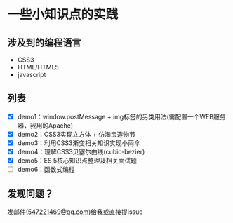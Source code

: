 # 一些小知识点的实践

## 涉及到的编程语言

+ CSS3
+ HTML/HTML5
+ javascript

## 列表
- [x] demo1：window.postMessage + img标签的另类用法(需配置一个WEB服务器，我用的Apache)
- [x] demo2：CSS3实现立方体 + 仿淘宝造物节
- [x] demo3：利用CSS3渐变相关知识实现小雨伞
- [x] demo4：理解CSS3贝塞尔曲线(cubic-bezier)
- [x] demo5：ES 5核心知识点整理及相关面试题
- [ ] demo6：函数式编程

## 发现问题？
发邮件(547221469@qq.com)给我或直接提issue
